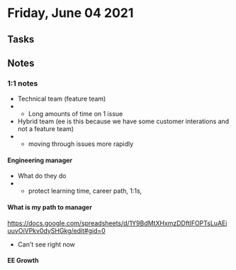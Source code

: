 # Friday, June 04 2021

## Tasks

## Notes
### 1:1 notes
* Technical team (feature team)
* * Long amounts of time on 1 issue
* Hybrid team (ee is this because we have some customer interations and not a feature team)
* * moving through issues more rapidly

#### Engineering manager
* What do they do
* * protect learning time, career path, 1:1s,

#### What is my path to manager
https://docs.google.com/spreadsheets/d/1Y9BdMtXHxmzDDftlFOPTsLuAEiuuvOiVPkv0dySHGkg/edit#gid=0
* Can't see right now

#### EE Growth